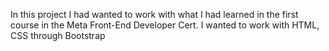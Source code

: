 In this project I had wanted to work with what I had learned in the first course in the Meta Front-End Developer Cert.
I wanted to work with HTML, CSS through Bootstrap
